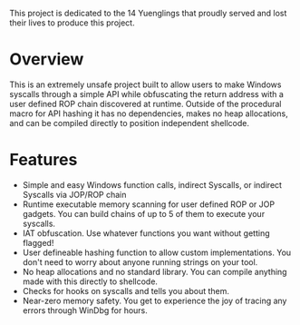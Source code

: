 This project is dedicated to the 14 Yuenglings that proudly served and lost their lives to produce this project.

# Overview 
This is an extremely unsafe project built to allow users to make Windows syscalls through a simple API while obfuscating the return address with a user defined ROP chain discovered at runtime. Outside of the procedural macro for API hashing it has no dependencies, makes no heap allocations, and can be compiled directly to position independent shellcode.

# Features
* Simple and easy Windows function calls, indirect Syscalls, or indirect Syscalls via JOP/ROP chain
* Runtime executable memory scanning for user defined ROP or JOP gadgets. You can build chains of up to 5 of them to execute your syscalls.
* IAT obfuscation. Use whatever functions you want without getting flagged!
* User defineable hashing function to allow custom implementations. You don't need to worry about anyone running strings on your tool.
* No heap allocations and no standard library. You can compile anything made with this directly to shellcode.
* Checks for hooks on syscalls and tells you about them.
* Near-zero memory safety. You get to experience the joy of tracing any errors through WinDbg for hours.
